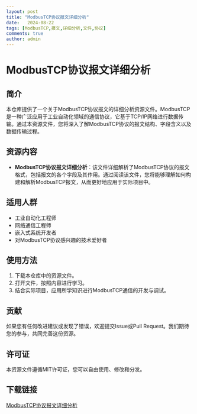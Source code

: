 ```yaml
---
layout: post
title: "ModbusTCP协议报文详细分析"
date:   2024-08-22
tags: [ModbusTCP,报文,详细分析,文件,协议]
comments: true
author: admin
---
```

# ModbusTCP协议报文详细分析

## 简介
本仓库提供了一个关于ModbusTCP协议报文的详细分析资源文件。ModbusTCP是一种广泛应用于工业自动化领域的通信协议，它基于TCP/IP网络进行数据传输。通过本资源文件，您将深入了解ModbusTCP协议的报文结构、字段含义以及数据传输过程。

## 资源内容
- **ModbusTCP协议报文详细分析**：该文件详细解析了ModbusTCP协议的报文格式，包括报文的各个字段及其作用。通过阅读该文件，您将能够理解如何构建和解析ModbusTCP报文，从而更好地应用于实际项目中。

## 适用人群
- 工业自动化工程师
- 网络通信工程师
- 嵌入式系统开发者
- 对ModbusTCP协议感兴趣的技术爱好者

## 使用方法
1. 下载本仓库中的资源文件。
2. 打开文件，按照内容进行学习。
3. 结合实际项目，应用所学知识进行ModbusTCP通信的开发与调试。

## 贡献
如果您有任何改进建议或发现了错误，欢迎提交Issue或Pull Request。我们期待您的参与，共同完善这份资源。

## 许可证
本资源文件遵循MIT许可证，您可以自由使用、修改和分发。

## 下载链接

[ModbusTCP协议报文详细分析](https://pan.quark.cn/s/692a7aa1e2ca)